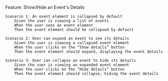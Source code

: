 Feature: Show/Hide an Event's Details

    Scenario 1: An event element is collapsed by default
        Given the user is viewing a list of events
        When the user sees an event element
        Then the event element should be collapsed by default

    Scenario 2: User can expand an event to see its details
        Given the user is viewing a collapsed event element
        When the user clicks on the “Show details” button
        Then the event element should expand, displaying the event details

    Scenario 3: User can collapse an event to hide its details
        Given the user is viewing an expanded event element
        When the user clicks on the “Hide details” button
        Then the event element should collapse, hiding the event details